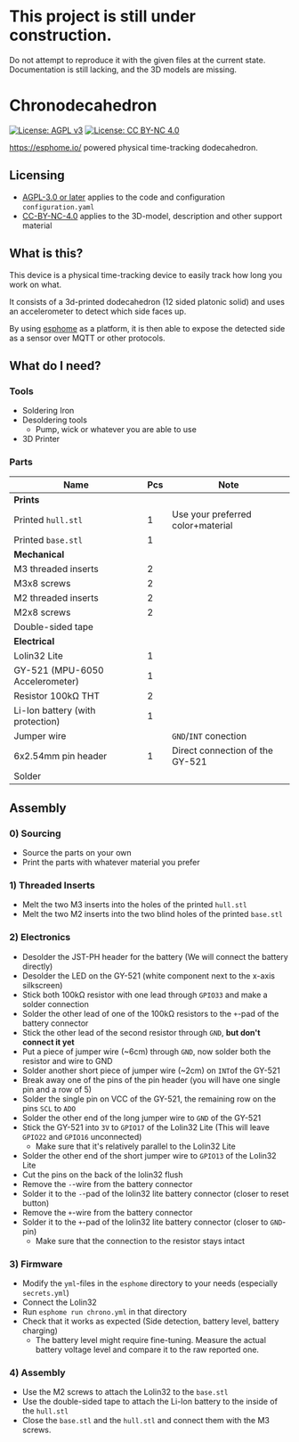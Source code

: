 # This project is still under construction.

Do not attempt to reproduce it with the given files at the current state.
Documentation is still lacking, and the 3D models are missing.

# Chronodecahedron

 [![License: AGPL v3](https://img.shields.io/badge/License-AGPL%20v3-blue.svg)](https://www.gnu.org/licenses/agpl-3.0.html)
 [![License: CC BY-NC 4.0](https://img.shields.io/badge/License-CC%20BY--NC%204.0-lightgrey.svg)](https://creativecommons.org/licenses/by-nc/4.0/)


https://esphome.io/ powered physical time-tracking dodecahedron.

## Licensing

 - [AGPL-3.0 or later](./LICENSE.AGPL-3.0-or-later) applies to the code and configuration `configuration.yaml`
 - [CC-BY-NC-4.0](./LICENSE.CC-BY-NC-4.0) applies to the 3D-model, description and other support material

## What is this?

This device is a physical time-tracking device to easily track how long you work on what.

It consists of a 3d-printed dodecahedron (12 sided platonic solid) and uses an 
accelerometer to detect which side faces up.

By using [esphome](https://esphome.io) as a platform, it is then able to expose 
the detected side as a sensor over MQTT or other protocols.

## What do I need?

### Tools

 - Soldering Iron
 - Desoldering tools
   - Pump, wick or whatever you are able to use
 - 3D Printer
 
### Parts

| Name                             | Pcs | Note                              |
|----------------------------------|-----|-----------------------------------|
| **Prints**                       |     |                                   |
| Printed `hull.stl`               | 1   | Use your preferred color+material |
| Printed `base.stl`               | 1   |                                   |
| **Mechanical**                   |     |                                   |
| M3 threaded inserts              | 2   |                                   |
| M3x8 screws                      | 2   |                                   |
| M2 threaded inserts              | 2   |                                   |
| M2x8 screws                      | 2   |                                   |
| Double-sided tape                |     |                                   |
| **Electrical**                   |     |                                   |
| Lolin32 Lite                     | 1   |                                   |
| GY-521 (MPU-6050 Accelerometer)  | 1   |                                   |
| Resistor 100kΩ THT               | 2   |                                   |
| Li-Ion battery (with protection) | 1   |                                   |
| Jumper wire                      |     | `GND`/`INT` conection             |
| 6x2.54mm pin header              | 1   | Direct connection of the GY-521   |
| Solder                           |     |                                   |

## Assembly

### 0) Sourcing

 - Source the parts on your own
 - Print the parts with whatever material you prefer

### 1) Threaded Inserts

 - Melt the two M3 inserts into the holes of the printed `hull.stl`
 - Melt the two M2 inserts into the two blind holes of the printed `base.stl`

### 2) Electronics

 - Desolder the JST-PH header for the battery (We will connect the battery directly)
 - Desolder the LED on the GY-521 (white component next to the x-axis silkscreen)
 - Stick both 100kΩ resistor with one lead through `GPIO33` and make a solder connection
 - Solder the other lead of one of the 100kΩ resistors to the `+`-pad of the battery connector
 - Stick the other lead of the second resistor through `GND`, **but don't connect it yet**
 - Put a piece of jumper wire (~6cm) through `GND`, now solder both the resistor and wire to GND
 - Solder another short piece of jumper wire (~2cm) on `INT`of the GY-521
 - Break away one of the pins of the pin header (you will have one single pin and a row of 5)
 - Solder the single pin on VCC of the GY-521, the remaining row on the pins `SCL` to `ADO`
 - Solder the other end of the long jumper wire to `GND` of the GY-521
 - Stick the GY-521 into `3V` to `GPIO17` of the Lolin32 Lite (This will leave `GPIO22` and `GPIO16` unconnected)
   - Make sure that it's relatively parallel to the Lolin32 Lite
 - Solder the other end of the short jumper wire to `GPIO13` of the Lolin32 Lite
 - Cut the pins on the back of the lolin32 flush
 - Remove the `-`-wire from the battery connector
 - Solder it to the `-`-pad of the lolin32 lite battery connector (closer to reset button)
 - Remove the `+`-wire from the battery connector
 - Solder it to the `+`-pad of the lolin32 lite battery connector (closer to `GND`-pin)
   - Make sure that the connection to the resistor stays intact

### 3) Firmware

 - Modify the `yml`-files in the `esphome` directory to your needs (especially `secrets.yml`)
 - Connect the Lolin32
 - Run `esphome run chrono.yml` in that directory
 - Check that it works as expected (Side detection, battery level, battery charging)
   - The battery level might require fine-tuning. Measure the actual battery voltage level and compare it to the raw reported one.
 
### 4) Assembly

 - Use the M2 screws to attach the Lolin32 to the `base.stl`
 - Use the double-sided tape to attach the Li-Ion battery to the inside of the `hull.stl`
 - Close the `base.stl` and the `hull.stl` and connect them with the M3 screws.
